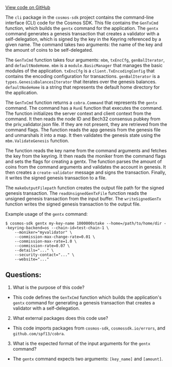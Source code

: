 [View code on GitHub](https://github.com/cosmos/cosmos-sdk/blob/main/x/genutil/client/cli/gentx.go)

The `cli` package in the `cosmos-sdk` project contains the command-line interface (CLI) code for the Cosmos SDK. This file contains the `GenTxCmd` function, which builds the `gentx` command for the application. The `gentx` command generates a genesis transaction that creates a validator with a self-delegation, which is signed by the key in the Keyring referenced by a given name. The command takes two arguments: the name of the key and the amount of coins to be self-delegated. 

The `GenTxCmd` function takes four arguments: `mbm`, `txEncCfg`, `genBalIterator`, and `defaultNodeHome`. `mbm` is a `module.BasicManager` that manages the basic modules of the application. `txEncCfg` is a `client.TxEncodingConfig` that contains the encoding configuration for transactions. `genBalIterator` is a `types.GenesisBalancesIterator` that iterates over the genesis balances. `defaultNodeHome` is a string that represents the default home directory for the application.

The `GenTxCmd` function returns a `cobra.Command` that represents the `gentx` command. The command has a `RunE` function that executes the command. The function initializes the server context and client context from the command. It then reads the node ID and Bech32 consensus pubkey from the priv_validator.json file. If they are not present, they are retrieved from the command flags. The function reads the app genesis from the genesis file and unmarshals it into a map. It then validates the genesis state using the `mbm.ValidateGenesis` function.

The function reads the key name from the command arguments and fetches the key from the keyring. It then reads the moniker from the command flags and sets the flags for creating a gentx. The function parses the amount of coins from the command arguments and validates the account in genesis. It then creates a `create-validator` message and signs the transaction. Finally, it writes the signed genesis transaction to a file.

The `makeOutputFilepath` function creates the output file path for the signed genesis transaction. The `readUnsignedGenTxFile` function reads the unsigned genesis transaction from the input buffer. The `writeSignedGenTx` function writes the signed genesis transaction to the output file.

Example usage of the `gentx` command:
```
$ cosmos-sdk gentx my-key-name 1000000stake --home=/path/to/home/dir --keyring-backend=os --chain-id=test-chain-1 \
    --moniker="myvalidator" \
    --commission-max-change-rate=0.01 \
    --commission-max-rate=1.0 \
    --commission-rate=0.07 \
    --details="..." \
    --security-contact="..." \
    --website="..."
```
## Questions: 
 1. What is the purpose of this code?
- This code defines the `GenTxCmd` function which builds the application's `gentx` command for generating a genesis transaction that creates a validator with a self-delegation.

2. What external packages does this code use?
- This code imports packages from `cosmos-sdk`, `cosmossdk.io/errors`, and `github.com/spf13/cobra`.

3. What is the expected format of the input arguments for the `gentx` command?
- The `gentx` command expects two arguments: `[key_name]` and `[amount]`.